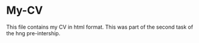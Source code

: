 # My-CV
 This file contains my CV in html format.
 This was part of the second task of the hng pre-intership.
